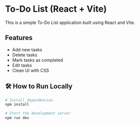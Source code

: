 
# To-Do List (React + Vite)

This is a simple To-Do List application built using React and Vite.

## Features

- Add new tasks
- Delete tasks
- Mark tasks as completed
- Edit tasks
- Clean UI with CSS

## 🛠️ How to Run Locally

```bash
# Install dependencies
npm install

# Start the development server
npm run dev

